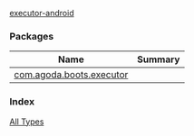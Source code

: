 [executor-android](./index.md)

### Packages

| Name | Summary |
|---|---|
| [com.agoda.boots.executor](com.agoda.boots.executor/index.md) |  |

### Index

[All Types](alltypes/index.md)